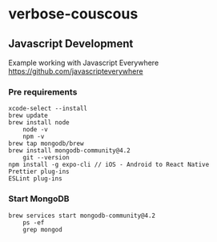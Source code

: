 # verbose-couscous
## Javascript Development

Example working with Javascript Everywhere https://github.com/javascripteverywhere

### Pre requirements
```
xcode-select --install
brew update
brew install node
    node -v
    npm -v
brew tap mongodb/brew
brew install mongodb-community@4.2
    git --version
npm install -g expo-cli // iOS - Android to React Native
Prettier plug-ins
ESLint plug-ins
```
### Start MongoDB
```
brew services start mongodb-community@4.2
    ps -ef
    grep mongod
```


